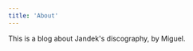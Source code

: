 ```yaml
---
title: 'About'
---
```

<!--
This content will be displayed at the top of the index page.
You can leave this empty if you don’t want to show any content.
-->
<p>
	This is a blog about Jandek's discography, by Miguel.
</p>